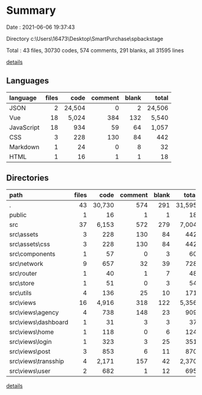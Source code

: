 # Summary

Date : 2021-06-06 19:37:43

Directory c:\Users\16473\Desktop\SmartPurchase\spbackstage

Total : 43 files,  30730 codes, 574 comments, 291 blanks, all 31595 lines

[details](details.md)

## Languages
| language | files | code | comment | blank | total |
| :--- | ---: | ---: | ---: | ---: | ---: |
| JSON | 2 | 24,504 | 0 | 2 | 24,506 |
| Vue | 18 | 5,024 | 384 | 132 | 5,540 |
| JavaScript | 18 | 934 | 59 | 64 | 1,057 |
| CSS | 3 | 228 | 130 | 84 | 442 |
| Markdown | 1 | 24 | 0 | 8 | 32 |
| HTML | 1 | 16 | 1 | 1 | 18 |

## Directories
| path | files | code | comment | blank | total |
| :--- | ---: | ---: | ---: | ---: | ---: |
| . | 43 | 30,730 | 574 | 291 | 31,595 |
| public | 1 | 16 | 1 | 1 | 18 |
| src | 37 | 6,153 | 572 | 279 | 7,004 |
| src\assets | 3 | 228 | 130 | 84 | 442 |
| src\assets\css | 3 | 228 | 130 | 84 | 442 |
| src\components | 1 | 57 | 0 | 3 | 60 |
| src\network | 9 | 657 | 32 | 39 | 728 |
| src\router | 1 | 40 | 1 | 7 | 48 |
| src\store | 1 | 51 | 0 | 3 | 54 |
| src\utils | 4 | 136 | 25 | 10 | 171 |
| src\views | 16 | 4,916 | 318 | 122 | 5,356 |
| src\views\agency | 4 | 738 | 148 | 23 | 909 |
| src\views\dashboard | 1 | 31 | 3 | 3 | 37 |
| src\views\home | 1 | 118 | 0 | 6 | 124 |
| src\views\login | 1 | 323 | 3 | 25 | 351 |
| src\views\post | 3 | 853 | 6 | 11 | 870 |
| src\views\transship | 4 | 2,171 | 157 | 42 | 2,370 |
| src\views\user | 2 | 682 | 1 | 12 | 695 |

[details](details.md)